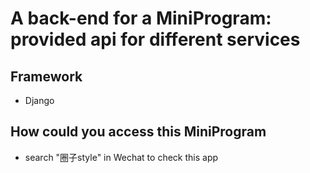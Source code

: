 # A back-end for a MiniProgram: provided api for different services
## Framework
+ Django
## How could you access this MiniProgram
+ search "圈子style" in Wechat to check this app

